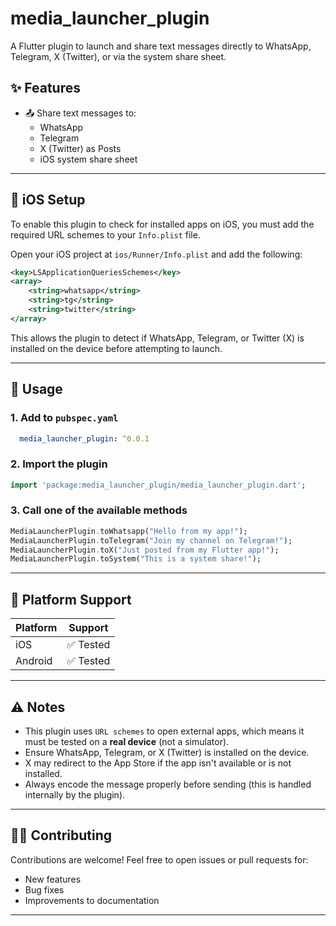 # media_launcher_plugin

A Flutter plugin to launch and share text messages directly to WhatsApp, Telegram, X (Twitter), or via the system share sheet.

## ✨ Features

- 📤 Share text messages to:
    - WhatsApp
    - Telegram
    - X (Twitter) as Posts
    - iOS system share sheet

---

## 🔧 iOS Setup

To enable this plugin to check for installed apps on iOS, you must add the required URL schemes to your `Info.plist` file.

Open your iOS project at `ios/Runner/Info.plist` and add the following:

```xml
<key>LSApplicationQueriesSchemes</key>
<array>
    <string>whatsapp</string>
    <string>tg</string>
    <string>twitter</string>
</array>
```

This allows the plugin to detect if WhatsApp, Telegram, or Twitter (X) is installed on the device before attempting to launch.

---

## 🚀 Usage

### 1. Add to ```pubspec.yaml```

```yaml
  media_launcher_plugin: ^0.0.1
```

### 2. Import the plugin

```dart
import 'package:media_launcher_plugin/media_launcher_plugin.dart';
```

### 3. Call one of the available methods

```dart
MediaLauncherPlugin.toWhatsapp("Hello from my app!");
MediaLauncherPlugin.toTelegram("Join my channel on Telegram!");
MediaLauncherPlugin.toX("Just posted from my Flutter app!");
MediaLauncherPlugin.toSystem("This is a system share!");
```

---

## 📱 Platform Support

| Platform | Support    |
|----------|------------|
| iOS      | ✅ Tested   |
| Android  | ✅ Tested  |

---

## ⚠️ Notes

- This plugin uses `URL schemes` to open external apps, which means it must be tested on a **real device** (not a simulator).
- Ensure WhatsApp, Telegram, or X (Twitter) is installed on the device.
- X may redirect to the App Store if the app isn't available or is not installed.
- Always encode the message properly before sending (this is handled internally by the plugin).

---

## 🧑‍💻 Contributing

Contributions are welcome! Feel free to open issues or pull requests for:
- New features
- Bug fixes
- Improvements to documentation

---



